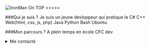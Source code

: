 <picture>
  <source media="(prefers-color-scheme: dark)" srcset="https://www.lego.com/cdn/cs/set/assets/bltfd0a02fe95ebbe70/CP_IronMan_Sidekick-Tall2.jpg?fit=crop&format=jpg&quality=80&width=800&height=600&dpr=1">
  <source media="(prefers-color-scheme: light)" srcset="https://www.lego.com/cdn/cs/set/assets/bltfd0a02fe95ebbe70/CP_IronMan_Sidekick-Tall2.jpg?fit=crop&format=jpg&quality=80&width=800&height=600&dpr=1">
  <img alt="IronMan On TOP >>>>>" src="https://www.lego.com/cdn/cs/set/assets/bltfd0a02fe95ebbe70/CP_IronMan_Sidekick-Tall2.jpg?fit=crop&format=jpg&quality=80&width=800&height=600&dpr=1">
</picture>

###Qui je suis ?
Je suis un jeune devloppeur qui pratique le C# C++ Web(html, css, js, php) Java Python Bash Ubuntu.

###Mon parcours ?
A plein temps en école CFC dev

<details>
<summary>Me contacté</summary>

##Discord
fauza_
##Email
fauzadev@proton.me

</details>
